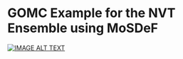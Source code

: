 # GOMC Example for the NVT Ensemble using MoSDeF

[![IMAGE ALT TEXT](http://img.youtube.com/vi/7E_F05UjA5c/0.jpg)](https://www.youtube.com/watch?v=7E_F05UjA5c "GOMC videos part 6a: GOMC Example for the NVT Ensemble using MoSDeF")
